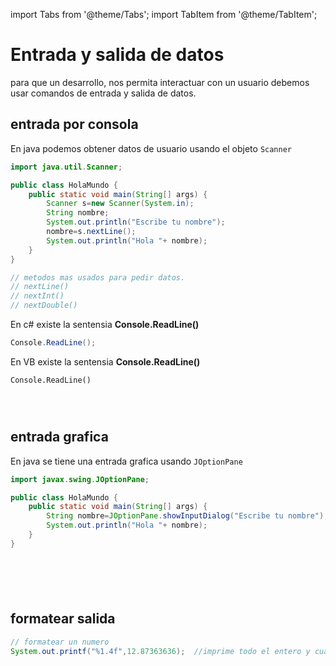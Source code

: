 import Tabs from '@theme/Tabs';
import TabItem from '@theme/TabItem';

# Entrada y salida de datos

para que un desarrollo, nos permita interactuar con un usuario debemos usar comandos de entrada y salida de datos.


## entrada por consola

<Tabs groupId="lenguaje">

<TabItem value="java" label="Java">

En java podemos obtener datos de usuario usando el objeto `Scanner`

```java
import java.util.Scanner;

public class HolaMundo {
	public static void main(String[] args) {
		Scanner s=new Scanner(System.in);
		String nombre;
		System.out.println("Escribe tu nombre");
		nombre=s.nextLine();
		System.out.println("Hola "+ nombre);
	}
}

// metodos mas usados para pedir datos.
// nextLine()
// nextInt()
// nextDouble()

```
</TabItem>

<TabItem value="csharp" label="C#">

En c# existe la sentensia **Console.ReadLine()**

```csharp 
Console.ReadLine();
```

</TabItem>

<TabItem value="vb" label="VB">

En VB existe la sentensia **Console.ReadLine()**
```visual-basic
Console.ReadLine()
```

</TabItem>

<TabItem value="cpp" label="C++">

```cpp

```

</TabItem>

<TabItem value="py" label="Python">

```py 

```

</TabItem>

<TabItem value="go" label="Go">

```py 

```

</TabItem>
</Tabs>

## entrada grafica

<Tabs groupId="lenguaje">

<TabItem value="java" label="Java">

En java se tiene una entrada grafica usando `JOptionPane`

```java
import javax.swing.JOptionPane;

public class HolaMundo {
	public static void main(String[] args) {
		String nombre=JOptionPane.showInputDialog("Escribe tu nombre");
		System.out.println("Hola "+ nombre);
	}
}
```
</TabItem>

<TabItem value="csharp" label="C#">

```csharp 

```

</TabItem>

<TabItem value="vb" label="VB">

```visual-basic

```

</TabItem>

<TabItem value="cpp" label="C++">

```cpp

```

</TabItem>

<TabItem value="py" label="Python">

```py 

```

</TabItem>

<TabItem value="go" label="Go">

```py 

```

</TabItem>
</Tabs>

## formatear salida

<Tabs groupId="lenguaje">

<TabItem value="java" label="Java">

```java
// formatear un numero 
System.out.printf("%1.4f",12.87363636);  //imprime todo el entero y cuatro numeros decimales
```
</TabItem>

<TabItem value="csharp" label="C#">

```csharp 



```

</TabItem>

<TabItem value="vb" label="VB">

```visual-basic

```

</TabItem>

<TabItem value="cpp" label="C++">

```cpp

```

</TabItem>

<TabItem value="py" label="Python">

```py 

```

</TabItem>

<TabItem value="go" label="Go">

```py 

```

</TabItem>
</Tabs>